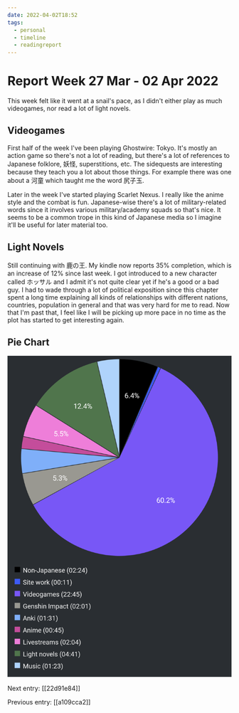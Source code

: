 ```yaml
---
date: 2022-04-02T18:52
tags:
  - personal
  - timeline
  - readingreport
---
```


# Report Week 27 Mar - 02 Apr 2022

This week felt like it went at a snail's pace, as I didn't either play as much
videogames, nor read a lot of light novels.

## Videogames

First half of the week I've been playing Ghostwire: Tokyo. It's mostly an action
game so there's not a lot of reading, but there's a lot of references to
Japanese folklore, 妖怪, superstitions, etc. The sidequests are interesting
because they teach you a lot about those things. For example there was one about
a 河童 which taught me the word 尻子玉.

Later in the week I've started playing Scarlet Nexus. I really like the anime
style and the combat is fun. Japanese-wise there's a lot of military-related
words since it involves various military/academy squads so that's nice. It seems
to be a common trope in this kind of Japanese media so I imagine it'll be useful
for later material too.

## Light Novels

Still continuing with 鹿の王. My kindle now reports 35% completion, which is an
increase of 12% since last week. I got introduced to a new character called
ホッサル and I admit it's not quite clear yet if he's a good or a bad guy. I had
to wade through a lot of political exposition since this chapter spent a long
time explaining all kinds of relationships with different nations, countries,
population in general and that was very hard for me to read. Now that I'm past
that, I feel like I will be picking up more pace in no time as the plot has
started to get interesting again.

## Pie Chart

![Report](./static/reports/2022-04-02.png)

Next entry: [[22d91e84]]

Previous entry: [[a109cca2]]

